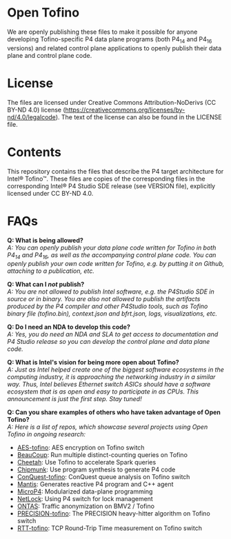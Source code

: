 Open Tofino
===========
We are openly publishing these files to make it possible for anyone developing
Tofino-specific P4 data plane programs (both P4<sub>14</sub> and P4<sub>16</sub> versions) and related control plane 
applications to openly publish their data plane and control plane code. 

License
=======
The files are licensed under Creative Commons Attribution-NoDerivs (CC BY-ND
4.0) license (https://creativecommons.org/licenses/by-nd/4.0/legalcode). The
text of the license can also be found in the LICENSE file.

Contents
========

This repository contains the files that describe the P4 target architecture for Intel&reg; Tofino&trade;.
These files are copies of the corresponding files in the corresponding Intel&reg; P4
Studio SDE release (see VERSION file), explicitly licensed under CC BY-ND 4.0.

FAQs
========

**Q: What is being allowed?** <br>
*A: You can openly publish your data plane code written for Tofino in both P4<sub>14</sub> and P4<sub>16</sub>, as well as the accompanying control plane code. You can openly publish your own code written for Tofino, e.g. by putting it on Github, attaching to a publication, etc.* 

**Q: What can I *not* publish?** <br>
*A: You are not allowed to publish Intel software, e.g. the P4Studio SDE in source or in binary. You are also not allowed to publish the artifacts produced by the P4 compiler and other P4Studio tools, such as Tofino binary file (tofino.bin), context.json and bfrt.json, logs, visualizations, etc.*

**Q: Do I need an NDA to develop this code?** <br>
*A: Yes, you do need an NDA and SLA to get access to documentation and P4 Studio release so you can develop the control plane and data plane code.*

**Q: What is Intel's vision for being more open about Tofino?** <br>
*A: Just as Intel helped create one of the biggest software ecosystems in the computing industry, it is approaching the networking industry in a similar way. Thus, Intel believes Ethernet switch ASICs should have a software ecosystem that is as open and easy to participate in as CPUs.  This announcement is just the first step. Stay tuned!*

**Q: Can you share examples of others who have taken advantage of Open Tofino?** <br>
*A: Here is a list of repos, which showcase several projects using Open Tofino in ongoing research:*
<ul>
  <li><a href=https://github.com/Princeton-Cabernet/p4-projects/blob/master/AES-tofino>AES-tofino</a>: AES encryption on Tofino switch</li>
  <li><a href=https://github.com/Princeton-Cabernet/BeauCoup>BeauCoup</a>: Run multiple distinct-counting queries on Tofino</li>
  <li><a href=https://github.com/harvard-cns/cheetah-release>Cheetah</a>: Use Tofino to accelerate Spark queries</li>
  <li><a href=https://github.com/chipmunk-project/chipmunk-tofino>Chipmunk</a>: Use program synthesis to generate P4 code</li>
  <li><a href=https://github.com/Princeton-Cabernet/p4-projects/blob/master/ConQuest-tofino>ConQuest-tofino</a>: ConQuest queue analysis on Tofino switch</li>
  <li><a href=https://github.com/eniac/Mantis>Mantis</a>: Generates reactive P4 program and C++ agent</li>
  <li><a href=https://github.com/cornell-netlab/MicroP4>MicroP4</a>: Modularized data-plane programming</li>
  <li><a href=https://github.com/netx-repo/NetLock>NetLock</a>: Using P4 switch for lock management</li>
  <li><a href=https://github.com/Princeton-Cabernet/p4-projects/blob/master/ONTAS>ONTAS</a>: Traffic anonymization on BMV2 / Tofino</li>
  <li><a href=https://github.com/Princeton-Cabernet/p4-projects/blob/master/PRECISION-tofino>PRECISION-tofino</a>: The PRECISION heavy-hitter algorithm on Tofino switch</li>
  <li><a href=https://github.com/Princeton-Cabernet/p4-projects/blob/master/RTT-tofino>RTT-tofino</a>: TCP Round-Trip Time measurement on Tofino switch</li>
</ul>


